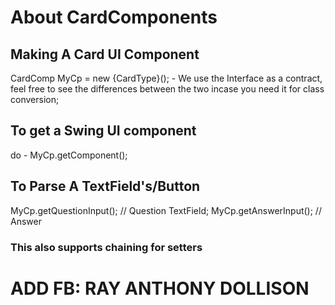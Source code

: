 <h1>About CardComponents</h1>
<h2>Making A Card UI Component</h2>
CardComp MyCp = new {CardType}();
- We use the Interface as a contract, feel free to see the differences between the two incase you need it for class conversion;
<h2>To get a Swing UI component</h2>
do - MyCp.getComponent();
<h2>To Parse A TextField's/Button</h2>
MyCp.getQuestionInput(); // Question TextField;
MyCp.getAnswerInput(); // Answer
<h3>This also supports chaining for setters</h3>
<h1>ADD FB: RAY ANTHONY DOLLISON</h1>
